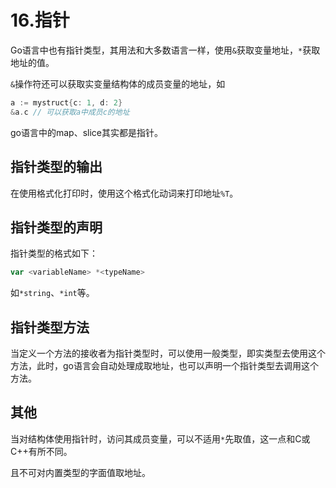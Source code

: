 # 16.指针

Go语言中也有指针类型，其用法和大多数语言一样，使用`&`获取变量地址，`*`获取地址的值。  

`&`操作符还可以获取实变量结构体的成员变量的地址，如  
```go
a := mystruct{c: 1, d: 2}
&a.c // 可以获取a中成员c的地址
```

go语言中的map、slice其实都是指针。  

## 指针类型的输出

在使用格式化打印时，使用这个格式化动词来打印地址`%T`。  

## 指针类型的声明

指针类型的格式如下：  
```go
var <variableName> *<typeName>
```

如`*string`、`*int`等。  

## 指针类型方法

当定义一个方法的接收者为指针类型时，可以使用一般类型，即实类型去使用这个方法，此时，go语言会自动处理成取地址，也可以声明一个指针类型去调用这个方法。  

## 其他

当对结构体使用指针时，访问其成员变量，可以不适用`*`先取值，这一点和C或C++有所不同。  

且不可对内置类型的字面值取地址。  